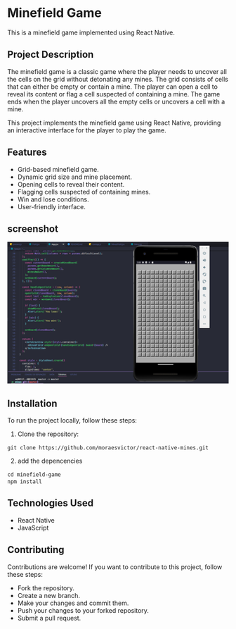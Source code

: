 # Minefield Game

This is a minefield game implemented using React Native.

## Project Description

The minefield game is a classic game where the player needs to uncover all the cells on the grid without detonating any mines. The grid consists of cells that can either be empty or contain a mine. The player can open a cell to reveal its content or flag a cell suspected of containing a mine. The game ends when the player uncovers all the empty cells or uncovers a cell with a mine.

This project implements the minefield game using React Native, providing an interactive interface for the player to play the game.

## Features

- Grid-based minefield game.
- Dynamic grid size and mine placement.
- Opening cells to reveal their content.
- Flagging cells suspected of containing mines.
- Win and lose conditions.
- User-friendly interface.

## screenshot
![Screenshot](mines.PNG)
## Installation

To run the project locally, follow these steps:

1. Clone the repository:

```shell
git clone https://github.com/moraesvictor/react-native-mines.git
```


2. add the depencencies
```shell
cd minefield-game
npm install
```

## Technologies Used
- React Native
- JavaScript

## Contributing
Contributions are welcome! If you want to contribute to this project, follow these steps:

- Fork the repository.
- Create a new branch.
- Make your changes and commit them.
- Push your changes to your forked repository.
- Submit a pull request.

